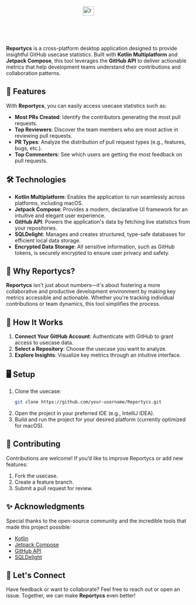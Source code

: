 <div style="display: flex; justify-content: center;">
    <div style="border: 0px solid black; padding: 15px; margin: 5px;">
      <img src="https://github.com/user-attachments/assets/88ba330a-bf95-4636-b0da-1367995dd693" alt="reportycs" width="60%" />
    </div>
</div>


**Reportycs** is a cross-platform desktop application designed to provide insightful GitHub
usecase statistics. Built with **Kotlin Multiplatform** and **Jetpack Compose**, this tool
leverages the **GitHub API** to deliver actionable metrics that help development teams understand
their contributions and collaboration patterns.

## 🚀 Features

With **Reportycs**, you can easily access usecase statistics such as:

- **Most PRs Created**: Identify the contributors generating the most pull requests.
- **Top Reviewers**: Discover the team members who are most active in reviewing pull requests.
- **PR Types**: Analyze the distribution of pull request types (e.g., features, bugs, etc.).
- **Top Commenters**: See which users are getting the most feedback on pull requests.

## 🛠️ Technologies

- **Kotlin Multiplatform**: Enables the application to run seamlessly across platforms, including
  macOS.
- **Jetpack Compose**: Provides a modern, declarative UI framework for an intuitive and elegant user
  experience.
- **GitHub API**: Powers the application's data by fetching live statistics from your repositories.
- **SQLDelight**: Manages and creates structured, type-safe databases for efficient local data storage.
- **Encrypted Data Storage**: All sensitive information, such as GitHub tokens, is securely encrypted to ensure user privacy and safety.

## 🌟 Why Reportycs?

**Reportycs** isn't just about numbers—it's about fostering a more collaborative and productive
development environment by making key metrics accessible and actionable. Whether you're tracking
individual contributions or team dynamics, this tool simplifies the process.

## 📖 How It Works

1. **Connect Your GitHub Account**: Authenticate with GitHub to grant access to usecase data.
2. **Select a Repository**: Choose the usecase you want to analyze.
3. **Explore Insights**: Visualize key metrics through an intuitive interface.

## 🖥️ Setup

1. Clone the usecase:
   ```bash  
   git clone https://github.com/your-username/Reportycs.git  
   ```  
2. Open the project in your preferred IDE (e.g., IntelliJ IDEA).
3. Build and run the project for your desired platform (currently optimized for macOS).

## 🤝 Contributing

Contributions are welcome! If you’d like to improve Reportycs or add new features:

1. Fork the usecase.
2. Create a feature branch.
3. Submit a pull request for review.

## ✨ Acknowledgments

Special thanks to the open-source community and the incredible tools that made this project
possible:

- [Kotlin](https://kotlinlang.org/)
- [Jetpack Compose](https://developer.android.com/jetpack/compose)
- [GitHub API](https://docs.github.com/en/rest)
- [SQLDelight](https://www.jetbrains.com/help/kotlin-multiplatform-dev/multiplatform-ktor-sqldelight.html)

## 💬 Let's Connect

Have feedback or want to collaborate? Feel free to reach out or open an issue. Together, we can make
**Reportycs** even better!
